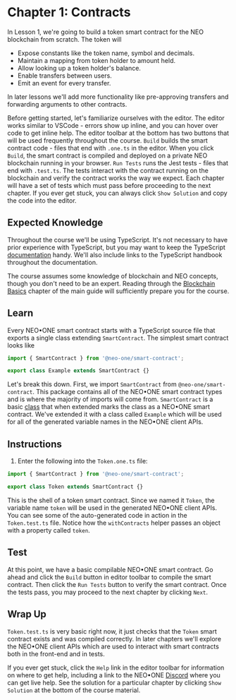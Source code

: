 # Chapter 1: Contracts

In Lesson 1, we're going to build a token smart contract for the NEO blockchain from scratch. The token will

 - Expose constants like the token name, symbol and decimals.
 - Maintain a mapping from token holder to amount held.
 - Allow looking up a token holder's balance.
 - Enable transfers between users.
 - Emit an event for every transfer.

In later lessons we'll add more functionality like pre-approving transfers and forwarding arguments to other contracts.

Before getting started, let's familiarize ourselves with the editor. The editor works similar to VSCode - errors show up inline, and you can hover over code to get inline help. The editor toolbar at the bottom has two buttons that will be used frequently throughout the course. `Build` builds the smart contract code - files that end with `.one.ts` in the editor. When you click `Build`, the smart contract is compiled and deployed on a private NEO blockchain running in your browser. `Run Tests` runs the Jest tests - files that end with `.test.ts`. The tests interact with the contract running on the blockchain and verify the contract works the way we expect. Each chapter will have a set of tests which must pass before proceeding to the next chapter. If you ever get stuck, you can always click `Show Solution` and copy the code into the editor.

## Expected Knowledge

Throughout the course we'll be using TypeScript. It's not necessary to have prior experience with TypeScript, but you may want to keep the TypeScript [documentation](http://www.typescriptlang.org/docs/home.html) handy. We'll also include links to the TypeScript handbook throughout the documentation.

The course assumes some knowledge of blockchain and NEO concepts, though you don't need to be an expert. Reading through the [Blockchain Basics](/docs/blockchain-basics) chapter of the main guide will sufficiently prepare you for the course.

## Learn

Every NEO•ONE smart contract starts with a TypeScript source file that exports a single class extending `SmartContract`. The simplest smart contract looks like

```typescript
import { SmartContract } from '@neo-one/smart-contract';

export class Example extends SmartContract {}
```

Let's break this down. First, we import `SmartContract` from `@neo-one/smart-contract`. This package contains all of the NEO•ONE smart contract types and is where the majority of imports will come from. `SmartContract` is a basic [class](https://www.typescriptlang.org/docs/handbook/classes.html) that when extended marks the class as a NEO•ONE smart contract. We've extended it with a class called `Example` which will be used for all of the generated variable names in the NEO•ONE client APIs.

## Instructions

  1. Enter the following into the `Token.one.ts` file:

```typescript
import { SmartContract } from '@neo-one/smart-contract';

export class Token extends SmartContract {}
```

This is the shell of a token smart contract. Since we named it `Token`, the variable name `token` will be used in the generated NEO•ONE client APIs. You can see some of the auto-generated code in action in the `Token.test.ts` file. Notice how the `withContracts` helper passes an object with a property called `token`.

## Test

At this point, we have a basic compilable NEO•ONE smart contract. Go ahead and click the `Build` button in editor toolbar to compile the smart contract. Then click the `Run Tests` button to verify the smart contract. Once the tests pass, you may proceed to the next chapter by clicking `Next`.

## Wrap Up

`Token.test.ts` is very basic right now, it just checks that the `Token` smart contract exists and was compiled correctly. In later chapters we'll explore the NEO•ONE client APIs which are used to interact with smart contracts both in the front-end and in tests.

If you ever get stuck, click the `Help` link in the editor toolbar for information on where to get help, including a link to the NEO•ONE [Discord](https://discord.gg/S86PqDE) where you can get live help. See the solution for a particular chapter by clicking `Show Solution` at the bottom of the course material.
